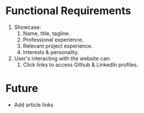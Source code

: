 # Functional Requirements
1. Showcase:
    1. Name, title, tagline.
    2. Professional experience.
    3. Relevant project experience.
    4. Interests & personality.
2. User's interacting with the website can:
    1. Click links to access Github & LinkedIn profiles.

# Future
- Add article links